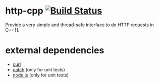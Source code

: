 http-cpp [![Build Status](https://travis-ci.org/Kosta-Github/http-cpp.png)](https://travis-ci.org/Kosta-Github/http-cpp)
========
Provide a very simple and thread-safe interface to do HTTP requests in C++11.


external dependencies
=====================
- [curl](http://curl.haxx.se/)
- [catch](https://github.com/philsquared/Catch) (only for unit tests)
- [node.js](http://nodejs.org/) (only for unit tests)
